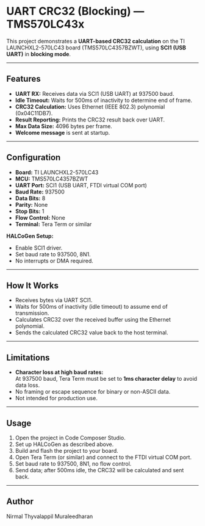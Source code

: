 # UART CRC32 (Blocking) — TMS570LC43x

This project demonstrates a **UART-based CRC32 calculation** on the TI LAUNCHXL2-570LC43 board (TMS570LC4357BZWT), using **SCI1 (USB UART)** in **blocking mode**.

---

## Features

- **UART RX:** Receives data via SCI1 (USB UART) at 937500 baud.
- **Idle Timeout:** Waits for 500ms of inactivity to determine end of frame.
- **CRC32 Calculation:** Uses Ethernet (IEEE 802.3) polynomial (0x04C11DB7).
- **Result Reporting:** Prints the CRC32 result back over UART.
- **Max Data Size:** 4096 bytes per frame.
- **Welcome message** is sent at startup.

---

## Configuration

- **Board:** TI LAUNCHXL2-570LC43
- **MCU:** TMS570LC4357BZWT
- **UART Port:** SCI1 (USB UART, FTDI virtual COM port)
- **Baud Rate:** 937500
- **Data Bits:** 8
- **Parity:** None
- **Stop Bits:** 1
- **Flow Control:** None
- **Terminal:** Tera Term or similar

**HALCoGen Setup:**

- Enable SCI1 driver.
- Set baud rate to 937500, 8N1.
- No interrupts or DMA required.

---

## How It Works

- Receives bytes via UART SCI1.
- Waits for 500ms of inactivity (idle timeout) to assume end of transmission.
- Calculates CRC32 over the received buffer using the Ethernet polynomial.
- Sends the calculated CRC32 value back to the host terminal.

---

## Limitations

- **Character loss at high baud rates:**  
  At 937500 baud, Tera Term must be set to **1ms character delay** to avoid data loss.
- No framing or escape sequence for binary or non-ASCII data.
- Not intended for production use.

---

## Usage

1. Open the project in Code Composer Studio.
2. Set up HALCoGen as described above.
3. Build and flash the project to your board.
4. Open Tera Term (or similar) and connect to the FTDI virtual COM port.
5. Set baud rate to 937500, 8N1, no flow control.
6. Send data; after 500ms idle, the CRC32 will be calculated and sent back.

---

## Author

Nirmal Thyvalappil Muraleedharan
